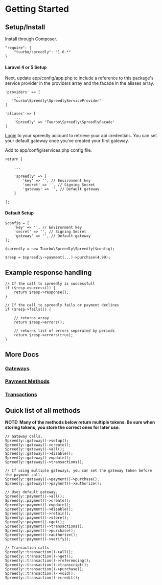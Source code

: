 # Getting Started

## Setup/Install

Install through Composer.
```
"require": {
    "tuurbo/spreedly": "1.0.*"
}
```

#### Laravel 4 or 5 Setup

Next, update app/config/app.php to include a reference to this package's service provider in the providers array and the facade in the aliases array.

```
'providers' => [
    ...
   'Tuurbo\Spreedly\SpreedlyServiceProvider'
]

'aliases' => [
    ...
    'Spreedly' => 'Tuurbo\Spreedly\SpreedlyFacade'
]
```

[Login](https://spreedly.com) to your spreedly account to retrieve your api credentials. You can set your default gateway once you've created your first gateway.

Add to app/config/services.php config file.
```
return [

    ...

    'spreedly' => [
        'key' => '', // Environment key
        'secret' => '', // Signing Secret
        'gateway' => '', // Default gateway
    ]

];
```

#### Default Setup

```
$config = [
    'key' => '', // Environment key
    'secret' => '', // Signing Secret
    'gateway' => '', // Default gateway
];

$spreedly = new Tuurbo\Spreedly\Spreedly($config);

$resp = $spreedly->payment(...)->purchase(4.99);
```

## Example response handling

```
// If the call to spreedly is successfull
if ($resp->success()) {
    return $resp->response();
}

// If the call to spreedly fails or payment declines
if ($resp->fails()) {

    // returns array
    return $resp->errors();

    // returns list of errors seperated by periods
    return $resp->errors(true);
}
```

## More Docs

### [Gateways](docs/gateways.md)

### [Payment Methods](docs/payment-methods.md)

### [Transactions](docs/transactions.md)

## Quick list of all methods

**NOTE: Many of the methods below return multiple tokens. Be sure when storing tokens, you store the correct ones for later use.**

```
// Gateway calls.
Spreedly::gateway()->setup();
Spreedly::gateway()->create();
Spreedly::gateway()->all();
Spreedly::gateway()->disable();
Spreedly::gateway()->update();
Spreedly::gateway()->transactions();

// If using multiple gateways, you can set the gateway token before the payment call.
Spreedly::gateway()->payment()->purchase();
Spreedly::gateway()->payment()->authorize();

// Uses default gateway.
Spreedly::payment()->all();
Spreedly::payment()->create();
Spreedly::payment()->update();
Spreedly::payment()->disable();
Spreedly::payment()->retain();
Spreedly::payment()->store();
Spreedly::payment()->get();
Spreedly::payment()->transactions();
Spreedly::payment()->purchase();
Spreedly::payment()->authorize();
Spreedly::payment()->verify();

// Transaction calls
Spreedly::transaction()->all();
Spreedly::transaction()->get();
Spreedly::transaction()->referencing();
Spreedly::transaction()->transcript();
Spreedly::transaction()->purchase();
Spreedly::transaction()->void();
Spreedly::transaction()->credit();
```
